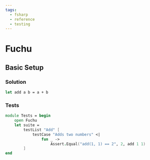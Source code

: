 ```yaml
---
tags:
  - fsharp
  - reference
  - testing
---
```


# Fuchu

## Basic Setup

### Solution

```fsharp
let add a b = a + b
```

### Tests

```fsharp
module Tests = begin
    open Fuchu
    let suite =
        testList "Add" [
            testCase "Adds two numbers" <|
                fun _ ->
                    Assert.Equal("add(1, 1) == 2", 2, add 1 1)
        ]
end
```

<!--
TODO: Finish this reference
TODO: Add tutorial and link to it
TODO: Add any recipes and link to them
-->
